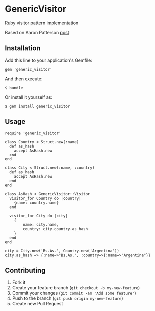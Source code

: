 # GenericVisitor

Ruby visitor pattern implementation

Based on Aaron Patterson [post](http://blog.rubybestpractices.com/posts/aaronp/001_double_dispatch_dance.html)

## Installation

Add this line to your application's Gemfile:

    gem 'generic_visitor'

And then execute:

    $ bundle

Or install it yourself as:

    $ gem install generic_visitor

## Usage

    require 'generic_visitor'

    class Country < Struct.new(:name)
      def as_hash
        accept AsHash.new
      end
    end

    class City < Struct.new(:name, :country)
      def as_hash
        accept AsHash.new
      end
    end

    class AsHash < GenericVisitor::Visitor
      visitor_for Country do |country|
        {name: country.name}
      end

      visitor_for City do |city|
        {
            name: city.name,
            country: city.country.as_hash
        }
      end
    end

    city = City.new('Bs.As.', Country.new('Argentina'))
    city.as_hash => {:name=>"Bs.As.", :country=>{:name=>"Argentina"}}

## Contributing

1. Fork it
2. Create your feature branch (`git checkout -b my-new-feature`)
3. Commit your changes (`git commit -am 'Add some feature'`)
4. Push to the branch (`git push origin my-new-feature`)
5. Create new Pull Request
